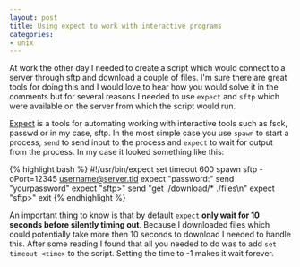 ```yaml
---
layout: post
title: Using expect to work with interactive programs
categories:
- unix
---
```


At work the other day I needed to create a script which would connect to a server through sftp and download a couple of files. I'm sure there are great tools for doing this and I would love to hear how you would solve it in the comments but for several reasons I needed to use `expect` and `sftp` which were available on the server from which the script would run.

[Expect](http://en.wikipedia.org/wiki/Expect) is a tools for automating working with interactive tools such as fsck, passwd or in my case, sftp. In the most simple case you use `spawn` to start a process, `send` to send input to the process and `expect` to wait for output from the process. In my case it looked something like this:

{% highlight bash %}
#!/usr/bin/expect
set timeout 600
spawn sftp -oPort=12345 username@server.tld
expect "password:"
send "yourpassword"
expect "sftp>"
send "get ./download/* ./files\n"
expect "sftp>"
exit
{% endhighlight %}

An important thing to know is that by default `expect` **only wait for 10 seconds before silently timing out**. Because I downloaded files which could potentially take more then 10 seconds to download I needed to handle this. After some reading I found that all you needed to do was to add `set timeout <time>` to the script. Setting the time to -1 makes it wait forever.
